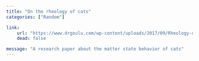 ```yaml
---
title: "On the rheology of cats"
categories: ["Random"]

link:
    url: "https://www.drgoulu.com/wp-content/uploads/2017/09/Rheology-of-cats.pdf"
    dead: false

message: "A research paper about the matter state behavior of cats"
---
```

